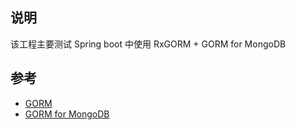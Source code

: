
## 说明

该工程主要测试 Spring boot 中使用 RxGORM + GORM for MongoDB


## 参考

* [GORM](http://gorm.grails.org/latest/)
* [GORM for MongoDB](http://gorm.grails.org/latest/mongodb/manual/index.html)




